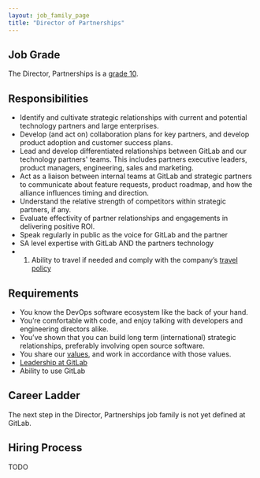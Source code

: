 ```yaml
---
layout: job_family_page
title: "Director of Partnerships"
---
```


## Job Grade

The Director, Partnerships is a [grade 10](/handbook/total-rewards/compensation/compensation-calculator/#gitlab-job-grades).

## Responsibilities

* Identify and cultivate strategic relationships with current and potential technology partners and large enterprises.
* Develop (and act on) collaboration plans for key partners, and develop product adoption and customer success plans.
* Lead and develop differentiated relationships between GitLab and our technology partners' teams. This includes partners executive leaders, product managers, engineering, sales and marketing.
* Act as a liaison between internal teams at GitLab and strategic partners to communicate about feature requests, product roadmap, and how the alliance influences timing and direction.
* Understand the relative strength of competitors within strategic partners, if any.
* Evaluate effectivity of partner relationships and engagements in delivering positive ROI.
* Speak regularly in public as the voice for GitLab and the partner
* SA level expertise with GitLab AND the partners technology
* 1. Ability to travel if needed and comply with the company’s [travel policy](https://about.gitlab.com/handbook/travel/) 

## Requirements

* You know the DevOps software ecosystem like the back of your hand.
* You’re comfortable with code, and enjoy talking with developers and engineering directors alike.
* You’ve shown that you can build long term (international) strategic relationships, preferably involving open source software.
* You share our [values](/handbook/values/), and work in accordance with those values.
* [Leadership at GitLab](https://about.gitlab.com/company/team/structure/#director-group)
* Ability to use GitLab

## Career Ladder

The next step in the Director, Partnerships job family is not yet defined at GitLab. 

## Hiring Process
TODO

